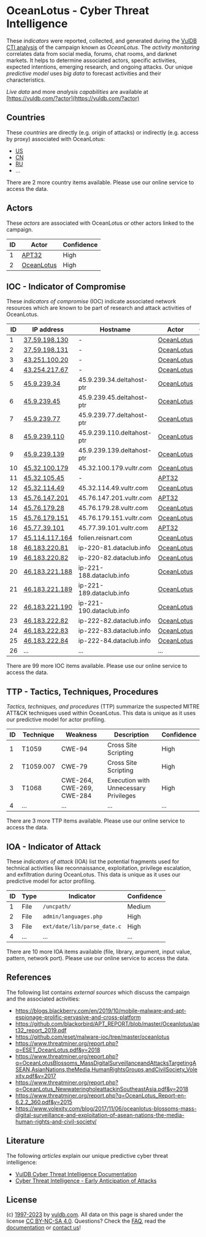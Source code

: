 # OceanLotus - Cyber Threat Intelligence

These _indicators_ were reported, collected, and generated during the [VulDB CTI analysis](https://vuldb.com/?kb.cti) of the campaign known as _OceanLotus_. The _activity monitoring_ correlates data from social media, forums, chat rooms, and darknet markets. It helps to determine associated actors, specific activities, expected intentions, emerging research, and ongoing attacks. Our unique _predictive model_ uses _big data_ to forecast activities and their characteristics.

_Live data_ and more _analysis capabilities_ are available at [https://vuldb.com/?actor](https://vuldb.com/?actor)

## Countries

These _countries_ are directly (e.g. origin of attacks) or indirectly (e.g. access by proxy) associated with OceanLotus:

* [US](https://vuldb.com/?country.us)
* [CN](https://vuldb.com/?country.cn)
* [RU](https://vuldb.com/?country.ru)
* ...

There are 2 more country items available. Please use our online service to access the data.

## Actors

These _actors_ are associated with OceanLotus or other actors linked to the campaign.

ID | Actor | Confidence
-- | ----- | ----------
1 | [APT32](https://vuldb.com/?actor.apt32) | High
2 | [OceanLotus](https://vuldb.com/?actor.oceanlotus) | High

## IOC - Indicator of Compromise

These _indicators of compromise_ (IOC) indicate associated network resources which are known to be part of research and attack activities of OceanLotus.

ID | IP address | Hostname | Actor | Confidence
-- | ---------- | -------- | ----- | ----------
1 | [37.59.198.130](https://vuldb.com/?ip.37.59.198.130) | - | [OceanLotus](https://vuldb.com/?actor.oceanlotus) | High
2 | [37.59.198.131](https://vuldb.com/?ip.37.59.198.131) | - | [OceanLotus](https://vuldb.com/?actor.oceanlotus) | High
3 | [43.251.100.20](https://vuldb.com/?ip.43.251.100.20) | - | [OceanLotus](https://vuldb.com/?actor.oceanlotus) | High
4 | [43.254.217.67](https://vuldb.com/?ip.43.254.217.67) | - | [OceanLotus](https://vuldb.com/?actor.oceanlotus) | High
5 | [45.9.239.34](https://vuldb.com/?ip.45.9.239.34) | 45.9.239.34.deltahost-ptr | [OceanLotus](https://vuldb.com/?actor.oceanlotus) | High
6 | [45.9.239.45](https://vuldb.com/?ip.45.9.239.45) | 45.9.239.45.deltahost-ptr | [OceanLotus](https://vuldb.com/?actor.oceanlotus) | High
7 | [45.9.239.77](https://vuldb.com/?ip.45.9.239.77) | 45.9.239.77.deltahost-ptr | [OceanLotus](https://vuldb.com/?actor.oceanlotus) | High
8 | [45.9.239.110](https://vuldb.com/?ip.45.9.239.110) | 45.9.239.110.deltahost-ptr | [OceanLotus](https://vuldb.com/?actor.oceanlotus) | High
9 | [45.9.239.139](https://vuldb.com/?ip.45.9.239.139) | 45.9.239.139.deltahost-ptr | [OceanLotus](https://vuldb.com/?actor.oceanlotus) | High
10 | [45.32.100.179](https://vuldb.com/?ip.45.32.100.179) | 45.32.100.179.vultr.com | [OceanLotus](https://vuldb.com/?actor.oceanlotus) | Medium
11 | [45.32.105.45](https://vuldb.com/?ip.45.32.105.45) | - | [APT32](https://vuldb.com/?actor.apt32) | High
12 | [45.32.114.49](https://vuldb.com/?ip.45.32.114.49) | 45.32.114.49.vultr.com | [OceanLotus](https://vuldb.com/?actor.oceanlotus) | Medium
13 | [45.76.147.201](https://vuldb.com/?ip.45.76.147.201) | 45.76.147.201.vultr.com | [APT32](https://vuldb.com/?actor.apt32) | Medium
14 | [45.76.179.28](https://vuldb.com/?ip.45.76.179.28) | 45.76.179.28.vultr.com | [OceanLotus](https://vuldb.com/?actor.oceanlotus) | Medium
15 | [45.76.179.151](https://vuldb.com/?ip.45.76.179.151) | 45.76.179.151.vultr.com | [OceanLotus](https://vuldb.com/?actor.oceanlotus) | Medium
16 | [45.77.39.101](https://vuldb.com/?ip.45.77.39.101) | 45.77.39.101.vultr.com | [APT32](https://vuldb.com/?actor.apt32) | Medium
17 | [45.114.117.164](https://vuldb.com/?ip.45.114.117.164) | folien.reisnart.com | [OceanLotus](https://vuldb.com/?actor.oceanlotus) | High
18 | [46.183.220.81](https://vuldb.com/?ip.46.183.220.81) | ip-220-81.dataclub.info | [OceanLotus](https://vuldb.com/?actor.oceanlotus) | High
19 | [46.183.220.82](https://vuldb.com/?ip.46.183.220.82) | ip-220-82.dataclub.info | [OceanLotus](https://vuldb.com/?actor.oceanlotus) | High
20 | [46.183.221.188](https://vuldb.com/?ip.46.183.221.188) | ip-221-188.dataclub.info | [OceanLotus](https://vuldb.com/?actor.oceanlotus) | High
21 | [46.183.221.189](https://vuldb.com/?ip.46.183.221.189) | ip-221-189.dataclub.info | [OceanLotus](https://vuldb.com/?actor.oceanlotus) | High
22 | [46.183.221.190](https://vuldb.com/?ip.46.183.221.190) | ip-221-190.dataclub.info | [OceanLotus](https://vuldb.com/?actor.oceanlotus) | High
23 | [46.183.222.82](https://vuldb.com/?ip.46.183.222.82) | ip-222-82.dataclub.info | [OceanLotus](https://vuldb.com/?actor.oceanlotus) | High
24 | [46.183.222.83](https://vuldb.com/?ip.46.183.222.83) | ip-222-83.dataclub.info | [OceanLotus](https://vuldb.com/?actor.oceanlotus) | High
25 | [46.183.222.84](https://vuldb.com/?ip.46.183.222.84) | ip-222-84.dataclub.info | [OceanLotus](https://vuldb.com/?actor.oceanlotus) | High
26 | ... | ... | ... | ...

There are 99 more IOC items available. Please use our online service to access the data.

## TTP - Tactics, Techniques, Procedures

_Tactics, techniques, and procedures_ (TTP) summarize the suspected MITRE ATT&CK techniques used within OceanLotus. This data is unique as it uses our predictive model for actor profiling.

ID | Technique | Weakness | Description | Confidence
-- | --------- | -------- | ----------- | ----------
1 | T1059 | CWE-94 | Cross Site Scripting | High
2 | T1059.007 | CWE-79 | Cross Site Scripting | High
3 | T1068 | CWE-264, CWE-269, CWE-284 | Execution with Unnecessary Privileges | High
4 | ... | ... | ... | ...

There are 3 more TTP items available. Please use our online service to access the data.

## IOA - Indicator of Attack

These _indicators of attack_ (IOA) list the potential fragments used for technical activities like reconnaissance, exploitation, privilege escalation, and exfiltration during OceanLotus. This data is unique as it uses our predictive model for actor profiling.

ID | Type | Indicator | Confidence
-- | ---- | --------- | ----------
1 | File | `/uncpath/` | Medium
2 | File | `admin/languages.php` | High
3 | File | `ext/date/lib/parse_date.c` | High
4 | ... | ... | ...

There are 10 more IOA items available (file, library, argument, input value, pattern, network port). Please use our online service to access the data.

## References

The following list contains _external sources_ which discuss the campaign and the associated activities:

* https://blogs.blackberry.com/en/2019/10/mobile-malware-and-apt-espionage-prolific-pervasive-and-cross-platform
* https://github.com/blackorbird/APT_REPORT/blob/master/Oceanlotus/apt32_report_2019.pdf
* https://github.com/eset/malware-ioc/tree/master/oceanlotus
* https://www.threatminer.org/report.php?q=ESET_OceanLotus.pdf&y=2018
* https://www.threatminer.org/report.php?q=OceanLotusBlossoms_MassDigitalSurveillanceandAttacksTargetingASEAN,AsianNations,theMedia,HumanRightsGroups,andCivilSociety_Volexity.pdf&y=2017
* https://www.threatminer.org/report.php?q=OceanLotus_NewwateringholeattackinSoutheastAsia.pdf&y=2018
* https://www.threatminer.org/report.php?q=OceanLotus_Report-en-6.2.2_360.pdf&y=2015
* https://www.volexity.com/blog/2017/11/06/oceanlotus-blossoms-mass-digital-surveillance-and-exploitation-of-asean-nations-the-media-human-rights-and-civil-society/

## Literature

The following _articles_ explain our unique predictive cyber threat intelligence:

* [VulDB Cyber Threat Intelligence Documentation](https://vuldb.com/?kb.cti)
* [Cyber Threat Intelligence - Early Anticipation of Attacks](https://www.scip.ch/en/?labs.20201022)

## License

(c) [1997-2023](https://vuldb.com/?kb.changelog) by [vuldb.com](https://vuldb.com/?kb.about). All data on this page is shared under the license [CC BY-NC-SA 4.0](https://creativecommons.org/licenses/by-nc-sa/4.0/). Questions? Check the [FAQ](https://vuldb.com/?kb.faq), read the [documentation](https://vuldb.com/?kb) or [contact us](https://vuldb.com/?contact)!
